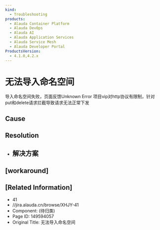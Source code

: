 ```yaml
---
kind:
  - Troubleshooting
products:
  - Alauda Container Platform
  - Alauda DevOps
  - Alauda AI
  - Alauda Application Services
  - Alauda Service Mesh
  - Alauda Developer Portal
ProductsVersion:
  - 4.1.0,4.2.x
---
```

<!-- A type of document that involves encountering a fault, diagnosing it, performing root cause analysis, and providing solutions. -->

# 无法导入命名空间

导入命名空间失败，页面反馈Unknown Error 项目vip对http协议有限制，针对put和delete请求拦截导致请求无法正常下发

## Cause

## Resolution
- ## 解决方案

## [workaround]

## [Related Information]
- 41
- //jira.alauda.cn/browse/XHJY-41
- Component: (待归类)
- Page ID: 149594057
- Original Title: 无法导入命名空间
